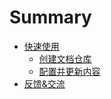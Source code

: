 # Summary

- [快速使用](./chapter_0.md)
  - [创建文档仓库](./chapter_1.md)
  - [配置并更新内容](./chapter_2.md)
- [反馈&交流](./chapter_3.md)
